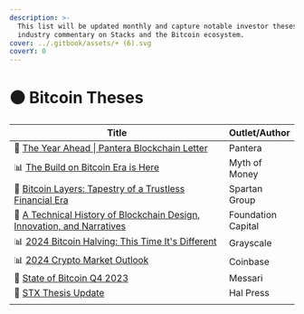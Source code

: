 ```yaml
---
description: >-
  This list will be updated monthly and capture notable investor theses or
  industry commentary on Stacks and the Bitcoin ecosystem.
cover: ../.gitbook/assets/+ (6).svg
coverY: 0
---
```


# 🟠 Bitcoin Theses



<table><thead><tr><th width="514">Title</th><th>Outlet/Author</th></tr></thead><tbody><tr><td>🌱 <a href="https://panteracapital.com/blockchain-letter/the-year-ahead-2024/">The Year Ahead | Pantera Blockchain Letter</a></td><td>Pantera</td></tr><tr><td> 📊 <a href="https://mythofmoney.substack.com/p/build-on-bitcoin-era-is-here">The Build on Bitcoin Era is Here</a></td><td>Myth of Money</td></tr><tr><td>📙 <a href="https://bitcoinlayersreport.com/">Bitcoin Layers: Tapestry of a Trustless Financial Era</a></td><td>Spartan Group</td></tr><tr><td>🧪 <a href="https://foundationcapital.com/a-technical-history-of-blockchain-design-innovation-and-narratives-part-i/">A Technical History of Blockchain Design, Innovation, and Narratives</a></td><td>Foundation Capital</td></tr><tr><td>📊 <a href="https://www.grayscale.com/research/reports/2024-halving-this-time-its-actually-different">2024 Bitcoin Halving: This Time It's Different</a></td><td>Grayscale</td></tr><tr><td>📊 <a href="https://www.coinbase.com/nl/institutional/research-insights/research/market-intelligence/2024-crypto-market-outlook">2024 Crypto Market Outlook</a></td><td>Coinbase</td></tr><tr><td>🌱 <a href="https://messari.io/report/state-of-bitcoin-q4-2023">State of Bitcoin Q4 2023</a></td><td>Messari</td></tr><tr><td>👀 <a href="https://medium.com/@halp1120/stx-thesis-update-cd09b7f2cce8">STX Thesis Update</a></td><td>Hal Press</td></tr><tr><td></td><td></td></tr></tbody></table>

